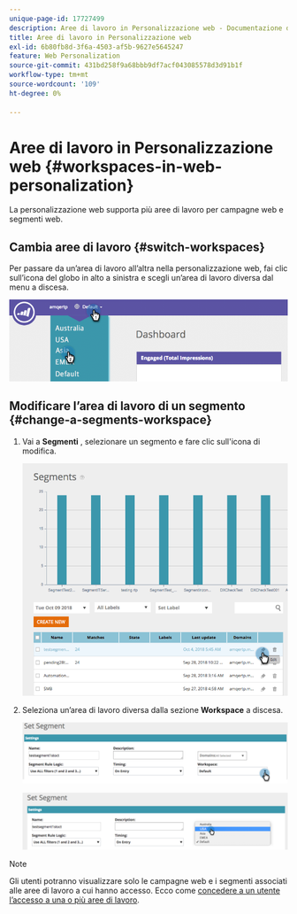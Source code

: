 ```yaml
---
unique-page-id: 17727499
description: Aree di lavoro in Personalizzazione web - Documentazione di Marketo - Documentazione del prodotto
title: Aree di lavoro in Personalizzazione web
exl-id: 6b80fb8d-3f6a-4503-af5b-9627e5645247
feature: Web Personalization
source-git-commit: 431bd258f9a68bbb9df7acf043085578d3d91b1f
workflow-type: tm+mt
source-wordcount: '109'
ht-degree: 0%

---
```


# Aree di lavoro in Personalizzazione web {#workspaces-in-web-personalization}

La personalizzazione web supporta più aree di lavoro per campagne web e segmenti web.

## Cambia aree di lavoro {#switch-workspaces}

Per passare da un’area di lavoro all’altra nella personalizzazione web, fai clic sull’icona del globo in alto a sinistra e scegli un’area di lavoro diversa dal menu a discesa.

![](assets/ss7.png)

## Modificare l’area di lavoro di un segmento {#change-a-segments-workspace}

1. Vai a **Segmenti** , selezionare un segmento e fare clic sull&#39;icona di modifica.

   ![](assets/ss4.png)

1. Seleziona un’area di lavoro diversa dalla sezione **Workspace** a discesa.

   ![](assets/ss6.png)

   ![](assets/ss5.png)

>[!NOTE]
>
>Gli utenti potranno visualizzare solo le campagne web e i segmenti associati alle aree di lavoro a cui hanno accesso. Ecco come [concedere a un utente l’accesso a una o più aree di lavoro](/help/marketo/product-docs/administration/workspaces-and-person-partitions/allow-user-access-to-a-workspace.md).
